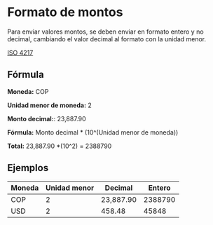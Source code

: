 # Formato de montos

Para enviar valores montos, se deben enviar en formato entero y no decimal, cambiando el valor decimal al formato con la unidad menor.

[ISO 4217](https://www.iso.org/iso-4217-currency-codes.html)

## Fórmula 

**Moneda:** COP

**Unidad menor de moneda:** 2

**Monto decimal:**: 23,887.90

**Fórmula:**  Monto decimal * (10^(Unidad menor de moneda))

**Total:**  23,887.90 *(10^2) = 2388790


## Ejemplos

 Moneda | Unidad menor | Decimal | Entero
---------|----------|---------|---------
COP | 2 | 23,887.90| 2388790
USD | 2 | 458.48 | 45848 


